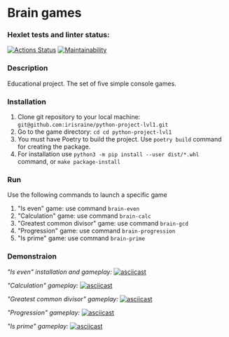 # Brain games

### Hexlet tests and linter status:
[![Actions Status](https://github.com/Iris-Raine/python-project-lvl1/workflows/hexlet-check/badge.svg)](https://github.com/Iris-Raine/python-project-lvl1/actions)
[![Maintainability](https://api.codeclimate.com/v1/badges/9e52b8fdf8cf3270e93b/maintainability)](https://codeclimate.com/github/Iris-Raine/python-project-lvl1/maintainability)

### Description

Educational project. The set of five simple console games.

### Installation

1. Clone git repository to your local machine: `git@github.com:irisraine/python-project-lvl1.git`
2. Go to the game directory: `cd cd python-project-lvl1`
3. You must have Poetry to build the project. Use `poetry build` command for creating the package.
4. For installation use `python3 -m pip install --user dist/*.whl` command, or `make package-install`

### Run

Use the following commands to launch a specific game

1. "Is even" game: use command `brain-even`
2. "Calculation" game: use command `brain-calc`
3. "Greatest common divisor" game: use command `brain-gcd`
4. "Progression" game: use command `brain-progression`
5. "Is prime" game: use command `brain-prime`

### Demonstraion

*"Is even" installation and gameplay:*
[![asciicast](https://asciinema.org/a/508358.svg)](https://asciinema.org/a/508358)

*"Calculation" gameplay:*
[![asciicast](https://asciinema.org/a/508583.svg)](https://asciinema.org/a/508583)

*"Greatest common divisor" gameplay:*
[![asciicast](https://asciinema.org/a/508598.svg)](https://asciinema.org/a/508598)

*"Progression" gameplay:*
[![asciicast](https://asciinema.org/a/508621.svg)](https://asciinema.org/a/508621)

*"Is prime" gameplay:*
[![asciicast](https://asciinema.org/a/508632.svg)](https://asciinema.org/a/508632)